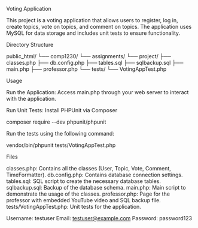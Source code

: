 Voting Application

This project is a voting application that allows users to register, log in, create topics, vote on topics, and comment on topics. The application uses MySQL for data storage and includes unit tests to ensure functionality.

Directory Structure

public_html/
└── comp1230/
└── assignments/
└── project/
├── classes.php
├── db.config.php
├── tables.sql
├── sqlbackup.sql
├── main.php
├── professor.php
└── tests/
└── VotingAppTest.php

Usage

Run the Application: Access main.php through your web server to interact with the application.

Run Unit Tests: Install PHPUnit via Composer

composer require --dev phpunit/phpunit

Run the tests using the following command:

vendor/bin/phpunit tests/VotingAppTest.php

Files

classes.php: Contains all the classes (User, Topic, Vote, Comment, TimeFormatter).
db.config.php: Contains database connection settings.
tables.sql: SQL script to create the necessary database tables.
sqlbackup.sql: Backup of the database schema.
main.php: Main script to demonstrate the usage of the classes.
professor.php: Page for the professor with embedded YouTube video and SQL backup file.
tests/VotingAppTest.php: Unit tests for the application.

Username: testuser
Email: testuser@example.com
Password: password123
